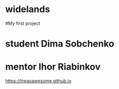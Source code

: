 # widelands
#My first project
# student Dima Sobchenko
# mentor Ihor Riabinkov
https://itwasawesome.github.io
